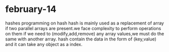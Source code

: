 # february-14
hashes
programming on hash
hash is mainly used as a replacement of array
if two parallel arrays are present.we face complexity to perform operations on them
if we need to (modify,add,remove) any array values,we must do the same with another array.
hash contain the data in the form of (key,value) and it can take any object as a index.


